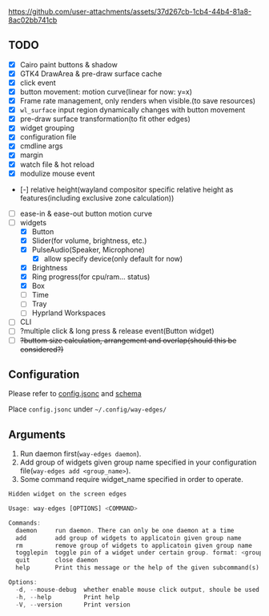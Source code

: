 https://github.com/user-attachments/assets/37d267cb-1cb4-44b4-81a8-8ac02bb741cb

## TODO

- [x] Cairo paint buttons & shadow
- [x] GTK4 DrawArea & pre-draw surface cache
- [x] click event
- [x] button movement: motion curve(linear for now: y=x)
- [x] Frame rate management, only renders when visible.(to save resources)
- [x] `wl_surface` input region dynamically changes with button movement
- [x] pre-draw surface transformation(to fit other edges)
- [x] widget grouping
- [x] configuration file
- [x] cmdline args
- [x] margin
- [x] watch file & hot reload
- [x] modulize mouse event
- [-] relative height(wayland compositor specific relative height as features(including exclusive zone calculation))
- [ ] ease-in & ease-out button motion curve
- [ ] widgets
  - [x] Button
  - [x] Slider(for volume, brightness, etc.)
  - [x] PulseAudio(Speaker, Microphone)
    - [x] allow specify device(only default for now)
  - [x] Brightness
  - [x] Ring progress(for cpu/ram... status)
  - [x] Box
  - [ ] Time
  - [ ] Tray
  - [ ] Hyprland Workspaces
- [ ] CLI
- [ ] ?multiple click & long press & release event(Button widget)
- [ ] ~~?buttom size calculation, arrangement and overlap(should this be considered?)~~

## Configuration

Please refer to [config.jsonc](./config/config.jsonc) and [schema](./config/config.schema.json)

Place `config.jsonc` under `~/.config/way-edges/`

## Arguments

1. Run daemon first(`way-edges daemon`).
2. Add group of widgets given group name specified in your configuration file(`way-edges add <group_name>`).
3. Some command require widget_name specified in order to operate.

```rust
Hidden widget on the screen edges

Usage: way-edges [OPTIONS] <COMMAND>

Commands:
  daemon     run daemon. There can only be one daemon at a time
  add        add group of widgets to applicatoin given group name
  rm         remove group of widgets to applicatoin given group name
  togglepin  toggle pin of a widget under certain group. format: <group_name>:<widget_name>
  quit       close daemon
  help       Print this message or the help of the given subcommand(s)

Options:
  -d, --mouse-debug  whether enable mouse click output, shoule be used width daemon command
  -h, --help         Print help
  -V, --version      Print version
```
